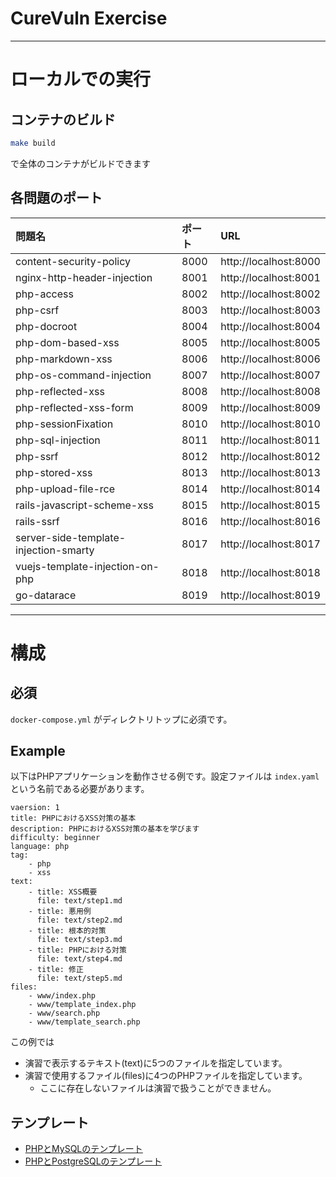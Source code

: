 # CureVuln Exercise

---

# ローカルでの実行

## コンテナのビルド

```sh
make build
```

で全体のコンテナがビルドできます

## 各問題のポート

| 問題名 | ポート | URL |
|:--------------------------------------|:-----|:---------------------|
| content-security-policy               | 8000 |http://localhost:8000 |
| nginx-http-header-injection           | 8001 |http://localhost:8001 |
| php-access                            | 8002 |http://localhost:8002 |
| php-csrf                              | 8003 |http://localhost:8003 |
| php-docroot                           | 8004 |http://localhost:8004 |
| php-dom-based-xss                     | 8005 |http://localhost:8005 |
| php-markdown-xss                      | 8006 |http://localhost:8006 |
| php-os-command-injection              | 8007 |http://localhost:8007 |
| php-reflected-xss                     | 8008 |http://localhost:8008 |
| php-reflected-xss-form                | 8009 |http://localhost:8009 |
| php-sessionFixation                   | 8010 |http://localhost:8010 |
| php-sql-injection                     | 8011 |http://localhost:8011 |
| php-ssrf                              | 8012 |http://localhost:8012 |
| php-stored-xss                        | 8013 |http://localhost:8013 |
| php-upload-file-rce                   | 8014 |http://localhost:8014 |
| rails-javascript-scheme-xss           | 8015 |http://localhost:8015 |
| rails-ssrf                            | 8016 |http://localhost:8016 |
| server-side-template-injection-smarty | 8017 |http://localhost:8017 |
| vuejs-template-injection-on-php       | 8018 |http://localhost:8018 |
| go-datarace                           | 8019 |http://localhost:8019 |


---

# 構成

## 必須

`docker-compose.yml` がディレクトリトップに必須です。

## Example

以下はPHPアプリケーションを動作させる例です。設定ファイルは `index.yaml` という名前である必要があります。

```
vaersion: 1
title: PHPにおけるXSS対策の基本
description: PHPにおけるXSS対策の基本を学びます
difficulty: beginner
language: php
tag:
    - php
    - xss
text:
    - title: XSS概要
      file: text/step1.md
    - title: 悪用例
      file: text/step2.md
    - title: 根本的対策
      file: text/step3.md
    - title: PHPにおける対策
      file: text/step4.md
    - title: 修正
      file: text/step5.md
files:
    - www/index.php
    - www/template_index.php
    - www/search.php
    - www/template_search.php
```

この例では

- 演習で表示するテキスト(text)に5つのファイルを指定しています。
- 演習で使用するファイル(files)に4つのPHPファイルを指定しています。
  - ここに存在しないファイルは演習で扱うことができません。

## テンプレート

- [PHPとMySQLのテンプレート](./PHP_MYSQL_TEMPLATE)
- [PHPとPostgreSQLのテンプレート](./PHP_POSTGRES_TEMPLATE)
